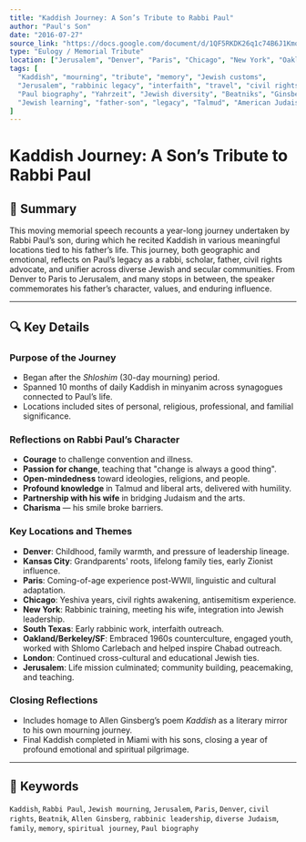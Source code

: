 ```yaml
---
title: "Kaddish Journey: A Son’s Tribute to Rabbi Paul"
author: "Paul's Son"
date: "2016-07-27"
source_link: "https://docs.google.com/document/d/1QF5RKDK26q1c74B6J1KmoOaBIuXoUXF-/edit?usp=share_link&ouid=116172739222740275984&rtpof=true&sd=true"
type: "Eulogy / Memorial Tribute"
location: ["Jerusalem", "Denver", "Paris", "Chicago", "New York", "Oakland", "Berkeley", "London", "Kansas City", "San Juan", "Miami"]
tags: [
  "Kaddish", "mourning", "tribute", "memory", "Jewish customs", 
  "Jerusalem", "rabbinic legacy", "interfaith", "travel", "civil rights", 
  "Paul biography", "Yahrzeit", "Jewish diversity", "Beatniks", "Ginsberg", 
  "Jewish learning", "father-son", "legacy", "Talmud", "American Judaism"
]
---
```


# Kaddish Journey: A Son’s Tribute to Rabbi Paul

## 📝 Summary

This moving memorial speech recounts a year-long journey undertaken by Rabbi Paul’s son, during which he recited Kaddish in various meaningful locations tied to his father’s life. This journey, both geographic and emotional, reflects on Paul’s legacy as a rabbi, scholar, father, civil rights advocate, and unifier across diverse Jewish and secular communities. From Denver to Paris to Jerusalem, and many stops in between, the speaker commemorates his father’s character, values, and enduring influence.

---

## 🔍 Key Details

### Purpose of the Journey
- Began after the *Shloshim* (30-day mourning) period.
- Spanned 10 months of daily Kaddish in minyanim across synagogues connected to Paul’s life.
- Locations included sites of personal, religious, professional, and familial significance.

### Reflections on Rabbi Paul’s Character
- **Courage** to challenge convention and illness.
- **Passion for change**, teaching that "change is always a good thing".
- **Open-mindedness** toward ideologies, religions, and people.
- **Profound knowledge** in Talmud and liberal arts, delivered with humility.
- **Partnership with his wife** in bridging Judaism and the arts.
- **Charisma** — his smile broke barriers.

### Key Locations and Themes
- **Denver**: Childhood, family warmth, and pressure of leadership lineage.
- **Kansas City**: Grandparents' roots, lifelong family ties, early Zionist influence.
- **Paris**: Coming-of-age experience post-WWII, linguistic and cultural adaptation.
- **Chicago**: Yeshiva years, civil rights awakening, antisemitism experience.
- **New York**: Rabbinic training, meeting his wife, integration into Jewish leadership.
- **South Texas**: Early rabbinic work, interfaith outreach.
- **Oakland/Berkeley/SF**: Embraced 1960s counterculture, engaged youth, worked with Shlomo Carlebach and helped inspire Chabad outreach.
- **London**: Continued cross-cultural and educational Jewish ties.
- **Jerusalem**: Life mission culminated; community building, peacemaking, and teaching.

### Closing Reflections
- Includes homage to Allen Ginsberg’s poem *Kaddish* as a literary mirror to his own mourning journey.
- Final Kaddish completed in Miami with his sons, closing a year of profound emotional and spiritual pilgrimage.

---

## 🧠 Keywords
`Kaddish`, `Rabbi Paul`, `Jewish mourning`, `Jerusalem`, `Paris`, `Denver`, `civil rights`, `Beatnik`, `Allen Ginsberg`, `rabbinic leadership`, `diverse Judaism`, `family`, `memory`, `spiritual journey`, `Paul biography`
